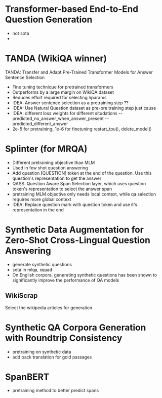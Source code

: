 # Transformer-based End-to-End Question Generation
- not sota
- 


# TANDA (WikiQA winner)
TANDA: Transfer and Adapt Pre-Trained Transformer Models
for Answer Sentence Selection

- Fine tuning technique for pretrained transformers
- Outperforms by a large margin on WikiQA dataset 
- Reduces effort required for selecting hparams
- IDEA: Answer sentence selection as a pretraining step ??
- IDEA: Use Natural Question dataset as pre-pre training step just cause
- IDEA: 
    different loss weights for different situdations
    -- predicted_no_answer_when_answer_present 
    -- predicted_different_answer 
- 2e-5 for pretraining, 1e-6 for finetuning 
restart_tpu(), delete_model()

# Splinter (for MRQA)
- Different pretraining objective than MLM
- Used in few shot question answering 
- Add question [QUESTION] token at the end of the question. Use this question's representation to get the answer
- QASS: Question Aware Span Selection layer, which uses question token's representation to select the answer span
- pretraining MLM objective only needs local context, while qa selection requires more global context
- IDEA: Replace question mark with question token and use it's representation in the end 

# Synthetic Data Augmentation for Zero-Shot Cross-Lingual Question Answering
- generate synthetic questions
- sota in mlqa, xquad
- On English
corpora, generating synthetic questions has been
shown to significantly improve the performance of
QA models 
## WikiScrap
Select the wikipedia articles for generation

# Synthetic QA Corpora Generation with Roundtrip Consistency
- pretraining on synthetic data
- add back translation for gold passages

# SpanBERT 
- pretraining method to better predict spans


